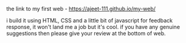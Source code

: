the link to my first web - https://ajeet-111.github.io/my-web/

i build it using HTML, CSS and a little bit of javascript for feedback response, it won't land me a job but it's cool. 
if you have any genuine suggestions then please give your review at the bottom of web. 
